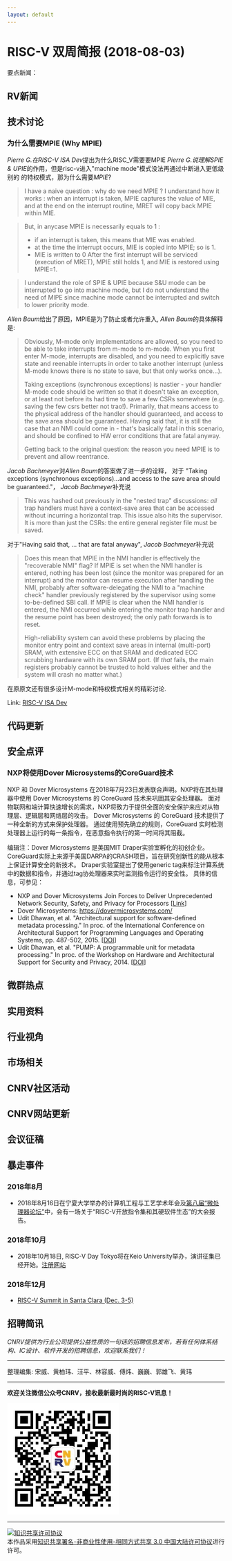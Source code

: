 ```yaml
---
layout: default
---
```


# RISC-V 双周简报 (2018-08-03)

要点新闻：


## RV新闻

## 技术讨论
### 为什么需要MPIE (Why MPIE)
*Pierre G.*在*RISC-V ISA Dev*提出为什么RISC_V需要要MPIE 
*Pierre G.*说理解*SPIE & UPIE*的作用，但是risc-v进入"machine mode"模式没法再通过中断进入更低级别的
的特权模式，那为什么需要*MPIE*?
> I have a naive question : why do we need MPIE ?
> I understand how it works : when an interrupt is taken, MPIE captures the value of MIE, and at the end on the interrupt routine, MRET will copy back MPIE within MIE.

> But, in anycase MPIE is necessarily equals to 1 :
>  - if an interrupt is taken, this means that MIE was enabled.
>  - at the time the interrupt occurs, MIE is copied into MPIE; so is 1.
>  - MIE is written to 0
> After the first interrupt will be serviced (execution of MRET), MPIE still holds 1, and MIE is restored using MPIE=1.

> I understand the role of SPIE & UPIE because S&U mode can be interrupted to go into machine mode, but I do not understand the need of MIPE since machine mode cannot be interrupted and switch to lower priority mode.

*Allen Baum*给出了原因，MPIE是为了防止或者允许重入, *Allen Baum*的具体解释是:

> Obviously, M-mode only implementations are allowed, so you need to be able to take interrupts from m-mode to m-mode.
> When you first enter M-mode, interrupts are disabled, and you need to explicitly save state and reenable interrupts in order to take another interrupt (unless M-mode knows there is no state to save, but that only works once...).
> 
> Taking exceptions (synchronous exceptions) is nastier - your handler M-mode code should be written so that it doesn't take an exception, or at least not before its had time to save a few CSRs somewhere (e.g. saving the few csrs better not trao!). Primarily, that means access to the physical address of the handler should guaranteed, and access to the save area should be guaranteed.
> Having said that, it is still the case that an NMI could come in -  that's basically fatal in this scenario, and should be confined to HW error conditions that are fatal anyway.
> 
> Getting back to the original question: the reason you need MPIE is to prevent and allow reentrance.

*Jacob Bachmeyer*对*Allen Baum*的答案做了进一步的诠释，
对于 "Taking exceptions (synchronous exceptions)...and access to the save area should be guaranteed."， *Jacob Bachmeyer*补充说
> This was hashed out previously in the "nested trap" discussions:  *all*
> trap handlers must have a context-save area that can be accessed without
> incurring a horizontal trap.  This issue also hits the supervisor.  It
> is more than just the CSRs:  the entire general register file must be saved.

对于"Having said that, ...  that are fatal anyway", *Jacob Bachmeyer*补充说 
> Does this mean that MPIE in the NMI handler is effectively the
> "recoverable NMI" flag?  If MPIE is set when the NMI handler is entered,
> nothing has been lost (since the monitor was prepared for an interrupt)
> and the monitor can resume execution after handling the NMI, probably
> after software-delegating the NMI to a "machine check" handler
> previously registered by the supervisor using some to-be-defined SBI
> call.  If MPIE is clear when the NMI handler is entered, the NMI
> occurred while entering the monitor trap handler and the resume point
> has been destroyed; the only path forwards is to reset.
> 
> High-reliability system can avoid these problems by placing the monitor
> entry point and context save areas in internal (multi-port) SRAM, with
> extensive ECC on that SRAM and dedicated ECC scrubbing hardware with its
> own SRAM port.  (If *that* fails, the main registers probably cannot be
> trusted to hold values either and the system will crash no matter what.) 

在原原文还有很多设计M-mode和特权模式相关的精彩讨论.

 

Link: [RISC-V ISA Dev](https://groups.google.com/a/groups.riscv.org/forum/#!msg/isa-dev/YYZRAWcCcTA/lbYkKlCSAwAJ) 

## 代码更新

## 安全点评

### NXP将使用Dover Microsystems的CoreGuard技术

NXP 和 Dover Microsystems 在2018年7月23日发表联合声明。NXP将在其处理器中使用 Dover Microsystems 的 CoreGuard 技术来巩固其安全处理器。
面对物联网和端计算快速增长的需求，NXP将致力于提供全面的安全保护来应对从物理层、逻辑层和网络层的攻击。
Dover Microsystems 的 CoreGuard 技术提供了一种全新的方式来保护处理器。
通过使用预先确立的规则，CoreGuard 实时检测处理器上运行的每一条指令，在恶意指令执行的第一时间将其阻截。

编辑注：Dover Microsystems 是美国MIT Draper实验室孵化的初创企业。
CoreGuard实际上来源于美国DARPA的CRASH项目，旨在研究创新性的能从根本上保证计算安全的新技术。
Draper实验室提出了使用generic tag来标注计算系统中的数据和指令，并通过tag协处理器来实时监测指令运行的安全性。
具体的信息，可参见：

- NXP and Dover Microsystems Join Forces to Deliver Unprecedented Network Security, Safety, and Privacy for Processors [[Link](https://dovermicrosystems.com/wp-content/uploads/2018/07/NXP-and-Dover-Microsystems-Join-Forces.pdf)]
- Dover Microsystems: https://dovermicrosystems.com/
- Udit Dhawan, et al. "Architectural support for software-defined metadata processing." In proc. of the International Conference on Architectural Support for Programming Languages and Operating Systems, pp. 487-502, 2015. [[DOI](https://doi.org/10.1145/2694344.2694383)]
- Udit Dhawan, et al. "PUMP: A programmable unit for metadata processing." In proc. of the Workshop on Hardware and Architectural Support for Security and Privacy, 2014. [[DOI](http://dx.doi.org/10.1145/2611765.2611773)]


## 微群热点

## 实用资料

## 行业视角

## 市场相关

## CNRV社区活动

## CNRV网站更新

## 会议征稿

## 暴走事件

### 2018年8月

- 2018年8月16日在宁夏大学举办的计算机工程与工艺学术年会及[第八届“微处理器论坛”](http://www.nccet.cn/)中，会有一场关于“RISC-V开放指令集和其硬软件生态”的大会报告。

### 2018年10月

- 2018年10月18日, RISC-V Day Tokyo将在Keio University举办，演讲征集已经开始。[注册网站](https://tmt.knect365.com/risc-v-day-tokyo/)

### 2018年12月

- [RISC-V Summit in Santa Clara (Dec. 3-5)](http://cts.businesswire.com/ct/CT?id=smartlink&url=https%3A%2F%2Ftmt.knect365.com%2Frisc-v-summit%2F&esheet=51792917&newsitemid=20180423005251&lan=en-US&anchor=RISC-V+Summit+in+Santa+Clara&index=4&md5=88ca965085b5b1b9b6ea996333f27e44)

## 招聘简讯

_CNRV提供为行业公司提供公益性质的一句话的招聘信息发布，若有任何体系结构、IC设计、软件开发的招聘信息，欢迎联系我们！_

----

整理编集: 宋威、黄柏玮、汪平、林容威、傅炜、巍巍、郭雄飞、黄玮


----

**欢迎关注微信公众号CNRV，接收最新最时尚的RISC-V讯息！**

![CNRV微信公众号](/assets/images/cnrv_qr.png)

----

<a rel="license" href="http://creativecommons.org/licenses/by-nc-sa/3.0/cn/"><img alt="知识共享许可协议" style="border-width:0" src="https://i.creativecommons.org/l/by-nc-sa/3.0/cn/80x15.png" /></a><br />本作品采用<a rel="license" href="http://creativecommons.org/licenses/by-nc-sa/3.0/cn/">知识共享署名-非商业性使用-相同方式共享 3.0 中国大陆许可协议</a>进行许可。

